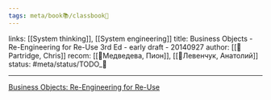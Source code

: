 ```yaml
---
tags: meta/book📚/classbook📖
---
```

links: [[System thinking]], [[System engineering]]
title: Business Objects - Re-Engineering for Re-Use 3rd Ed - early draft - 20140927
author: [[👤Partridge, Chris]]
recom: [[👤Медведева, Пион]], [[👤Левенчук, Анатолий]]
status: #meta/status/TODO_🌱

---

[Business Objects: Re-Engineering for Re-Use](https://www.goodreads.com/book/show/6613765-business-objects?from_search=true&from_srp=true&qid=AFZFg7Rfy9&rank=1)

